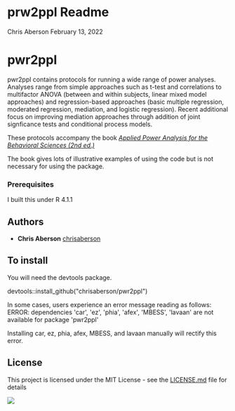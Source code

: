 prw2ppl Readme
================
Chris Aberson
February 13, 2022

# pwr2ppl

pwr2ppl contains protocols for running a wide range of power analyses.
Analyses range from simple approaches such as t-test and correlations to
multifactor ANOVA (between and within subjects, linear mixed model
approaches) and regression-based approaches (basic multiple regression,
moderated regression, mediation, and logistic regression). Recent additional focus on improving mediation approaches through addition of joint signficance tests and conditional process models. 

These protocols accompany the book [*Applied Power Analysis for the
Behavioral Sciences (2nd
ed.)*](https://www.routledge.com/Applied-Power-Analysis-for-the-Behavioral-Sciences-2nd-Edition-2nd-Edition/Aberson/p/book/9781138044593)

The book gives lots of illustrative examples of using the code but is
not necessary for using the package.

### Prerequisites

I built this under R 4.1.1

## Authors

  - **Chris Aberson** [chrisaberson](https://github.com/chrisaberson)
  
## To install
You will need the devtools package. 

devtools::install_github("chrisaberson/pwr2ppl") 

In some cases, users experience an error message reading as follows:
ERROR: dependencies 'car', 'ez', 'phia', 'afex', 'MBESS', 'lavaan' are not available for package 'pwr2ppl'

Installing car, ez, phia, afex, MBESS, and lavaan manually will rectify this error. 

## License

This project is licensed under the MIT License - see the
[LICENSE.md](LICENSE.md) file for details

[![](https://cranlogs.r-pkg.org/badges/pwr2ppl)](https://cran.r-project.org/package=pwr2ppl)

